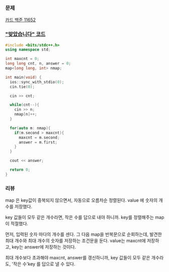 ### 문제 

[카드 백준 11652](https://www.acmicpc.net/problem/11652)



### ["맞았습니다" 코드](http://boj.kr/d9482d0c26494b66b1bc3330f68fb1ba) 

```c++
#include <bits/stdc++.h>
using namespace std;

int maxcnt = 0;
long long cnt, n, answer = 0;
map<long long, int> nmap;

int main(void) {
  ios::sync_with_stdio(0);
  cin.tie(0);

  cin >> cnt;

  while(cnt--){
    cin >> n;
    nmap[n]++;
  }

  for(auto m: nmap){
    if(m.second > maxcnt){
      maxcnt = m.second;
      answer = m.first;
    }
  }

  cout << answer;

  return 0;
}
```


### 리뷰

map 은 key값이 중복되지 않으면서, 자동으로 오름차순 정렬된다. 
value 에 숫자의 개수를 저장했다.
 
key 값들이 모두 같은 개수라면, 작은 수를 답으로 내야 하니까. 
key를 정렬해주는 map 이 적절했다. 

먼저, 입력된 숫자 마다의 개수를 센다. 
그 다음 map을 반복문으로 순회하는데, 발견한 최대 개수와 최대 개수의 숫자를 저장하는 조건문을 둔다. 
value는 maxcnt에 저장하고, key는 answer에 저장하는 것이다. 

최대 개수보다 초과해야 maxcnt, answer를 갱신하니까, 
key 값들이 모두 같은 개수라도,  '작은 수'key 를 답으로 낼 수 있다. 

